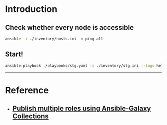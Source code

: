 # Introduction

## Check whether every node is accessible
```sh
ansible -i ./inventory/hosts.ini -m ping all
```

## Start!
```sh
ansible-playbook ./playbooks/stg.yaml -i ./inventory/stg.ini --tags helm -v -K
```

---

# Reference
- ## [Publish multiple roles using Ansible-Galaxy Collections](https://medium.com/linuxworld-informatics-pvt-ltd/publish-multiple-roles-using-ansible-galaxy-collections-27c29a0e7a28)
